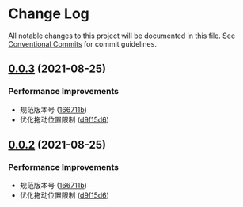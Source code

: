 # Change Log

All notable changes to this project will be documented in this file.
See [Conventional Commits](https://conventionalcommits.org) for commit guidelines.

## [0.0.3](https://github.com/mrrs878/gear/compare/@mrrs878/sliding-puzzle@0.0.1...@mrrs878/sliding-puzzle@0.0.3) (2021-08-25)


### Performance Improvements

* 规范版本号 ([166711b](https://github.com/mrrs878/gear/commit/166711b56df79467c4d526a9f4ab5670c593b9ec))
* 优化拖动位置限制 ([d9f15d6](https://github.com/mrrs878/gear/commit/d9f15d6a8b56715073c66fd68b204d4790fece39))





## [0.0.2](https://github.com/mrrs878/gear/compare/@mrrs878/sliding-puzzle@0.0.1...@mrrs878/sliding-puzzle@0.0.2) (2021-08-25)


### Performance Improvements

* 规范版本号 ([166711b](https://github.com/mrrs878/gear/commit/166711b56df79467c4d526a9f4ab5670c593b9ec))
* 优化拖动位置限制 ([d9f15d6](https://github.com/mrrs878/gear/commit/d9f15d6a8b56715073c66fd68b204d4790fece39))

